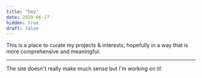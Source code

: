 ```yaml
---
title: "hey"
date: 2020-06-27
hidden: true
draft: false
---
```


This is a place to curate my projects & interests, hopefully in a way that is more comprehensive and meaningful.

---
The site doesn't really make much sense but I'm working on it!
